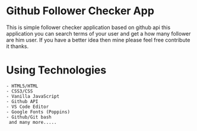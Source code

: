 # Github Follower Checker App
This is simple follower checker application based on github api this application you can search terms of your user and get a how many follower are him user. If you have a better idea then mine please feel free contribute it thanks.

# Using Technologies
~~~ 
- HTML5/HTML
- CSS3/CSS
- Vanilla JavaScript
- Github API
- VS Code Editor
- Google Fonts (Poppins)
- Github/Git bash
 and many more.....
 ~~~

 